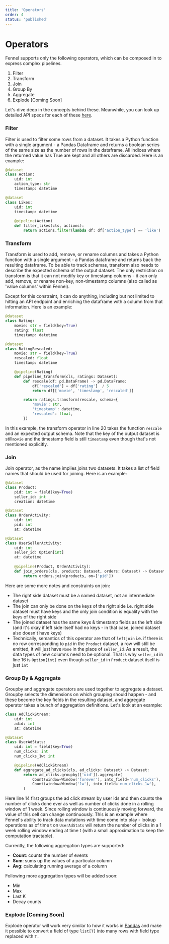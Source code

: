 ```yaml
---
title: 'Operators'
order: 4
status: 'published'
---
```


# Operators

Fennel supports only the following operators, which can be composed in to express complex pipelines.

1. Filter
2. Transform
3. Join
4. Group By
5. Aggregate
6. Explode \[Coming Soon]

Let's dive deep in the concepts behind these. Meanwhile, you can look up detailed API specs for each of these [here](/api-reference/operators).

### Filter

Filter is used to filter some rows from a dataset. It takes a Python function with a single argument - a Pandas Dataframe and returns a boolean series of the same size as the number of rows in the dataframe. All indices where the returned value has True are kept and all others are discarded. Here is an example:

```python
@dataset
class Action:
    uid: int
    action_type: str
    timestamp: datetime

@dataset
class Likes:
    uid: int
    timestamp: datetime
    
    @pipeline(Action)
    def filter_likes(cls, actions):
        return actions.filter(lambda df: df['action_type'] == 'like')    
```

### Transform

Transform is used to add, remove, or rename columns and takes a Python function with a single argument - a Pandas dataframe and returns back the resulting dataframe. To be able to track schemas, transform also needs to describe the expected schema of the output dataset. The only restriction on transform is that it can not modify key or timestamp columns - it can only add, remove, or rename non-key, non-timestamp columns (also called as 'value columns' within Fennel).&#x20;

Except for this constraint, it can do anything, including but not limited to hitting an API endpoint and enriching the dataframe with a column from that information. Here is an example:

```python
@dataset
class Rating:
    movie: str = field(key=True)
    rating: float
    timestamp: datetime

@dataset
class RatingRescaled:
    movie: str = field(key=True)
    rescaled: float
    timestamp: datetime

    @pipeline(Rating)
    def pipeline_transform(cls, ratings: Dataset):
        def rescale(df: pd.DataFrame) -> pd.DataFrame:
            df['rescaled'] = df['rating']  / 5
            return df[['movie', 'timestamp', 'rescaled']]

        return ratings.transform(rescale, schema={
            'movie': str,
            'timestamp': datetime,
            'rescaled': float,
        })
```

In this example, the transform operator in line 20 takes the function `rescale` and an expected output schema. Note that the key of the output dataset is still`movie` and the timestamp field is still `timestamp` even though that's not mentioned explicitly.

### Join

Join operator, as the name implies joins two datasets. It takes a list of field names that should be used for joining. Here is an example:

```python
@dataset
class Product:
    pid: int = field(key=True)
    seller_id: int
    creation: datetime

@dataset
class OrderActivity:
    uid: int
    pid: int
    at: datetime

@dataset
class UserSellerActivity:
    uid: int
    seller_id: Option[int]
    at: datetime                          
    
    @pipeline(Product, OrderActivity):
    def join_orders(cls, products: Dataset, orders: Dataset) -> Dataset:
        return orders.join(products, on=['pid'])     
```

Here are some more notes and constraints on join:

* The right side dataset must be a named dataset, not an intermediate dataset
* The join can only be done on the keys of the right side i.e. right side dataset must have keys and the only join condition is equality with the keys of the right side
* The joined dataset has the same keys & timestamp fields as the left side (and it's okay if left side itself had no keys - in that case, joined dataset also doesn't have keys)
* Technically, semantics of this operator are that of `leftjoin` i.e. if there is no row corresponding to `pid` in the `Product` dataset, a row will still be emitted, it will just have `None` in the place of `seller_id.`As a result, the data types of new columns need to be optional. That is why `seller_id` in line 16 is `Option[int]` even though `seller_id` in `Product` dataset itself is just `int`

### Group By & Aggregate

Groupby and aggregate operators are used together to aggregate a dataset. Groupby selects the dimensions on which grouping should happen - and these become the key fields in the resulting dataset, and aggregate operator takes a bunch of aggregation definitions. Let's look at an example:

```python
class AdClickStream:
    uid: int
    adid: int
    at: datetime

@dataset
class UserAdStats:
    uid: int = field(key=True)
    num_clicks: int
    num_clicks_1w: int

    @pipeline(AdClickStream)
    def aggregate_ad_clicks(cls, ad_clicks: Dataset) -> Dataset:
        return ad_clicks.groupby(['uid']).aggregate(
            Count(window=Window('forever'), into_field='num_clicks'),
            Count(window=Window('1w'), into_field='num_clicks_1w'),
        )
```

Here line 14 first groups the ad click stream by user ids and then counts the number of clicks done ever as well as number of clicks done in a rolling window of 1 week. Since rolling window is continuously moving forward, the value of this cell can change continuously. This is an example where Fennel's ability to track data mutations with time come into play - lookup operations as of time t on `UserAdStats` will return the number of clicks in a 1 week rolling window ending at time t (with a small approximation to keep the computation tractable).&#x20;

Currently, the following aggregation types are supported:

* **Count**: counts the number of events
* **Sum**: sums up the values of a particular column
* **Avg**: calculating running average of a column

Following more aggregation types will be added soon:

* Min
* Max
* Last K
* Decay counts

### Explode \[Coming Soon]

Explode operator will work very similar to how it works in [Pandas](https://pandas.pydata.org/docs/reference/api/pandas.DataFrame.explode.html) and make it possible to convert a field of type `list[T]` into many rows with field type replaced with `T.`&#x20;

